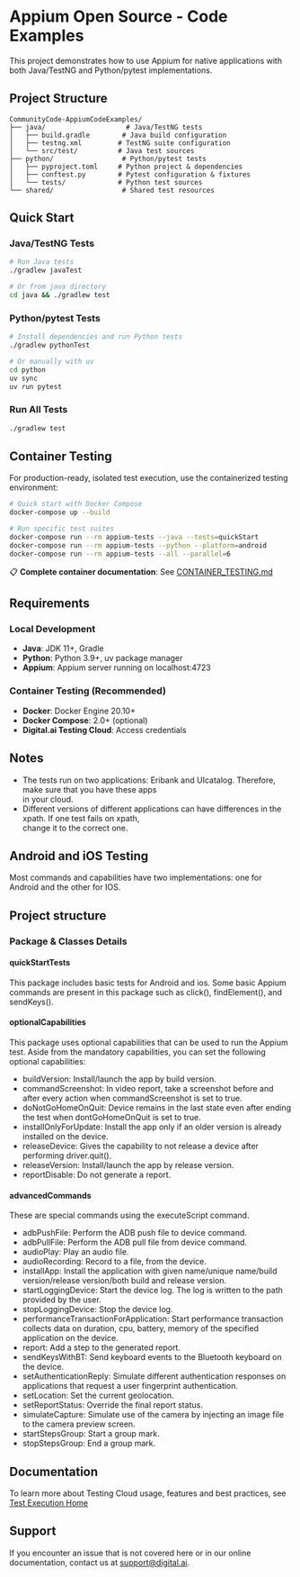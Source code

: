 # **Appium Open Source - Code Examples**
This project demonstrates how to use Appium for native applications with both Java/TestNG and Python/pytest implementations.

## **Project Structure**

```
CommunityCode-AppiumCodeExamples/
├── java/                    # Java/TestNG tests
│   ├── build.gradle        # Java build configuration
│   ├── testng.xml         # TestNG suite configuration
│   └── src/test/          # Java test sources
├── python/                 # Python/pytest tests
│   ├── pyproject.toml     # Python project & dependencies
│   ├── conftest.py        # Pytest configuration & fixtures
│   └── tests/             # Python test sources
└── shared/                 # Shared test resources
```

## **Quick Start**

### Java/TestNG Tests
```bash
# Run Java tests
./gradlew javaTest

# Or from java directory
cd java && ./gradlew test
```

### Python/pytest Tests
```bash
# Install dependencies and run Python tests
./gradlew pythonTest

# Or manually with uv
cd python
uv sync
uv run pytest
```

### Run All Tests
```bash
./gradlew test
```

## **Container Testing**

For production-ready, isolated test execution, use the containerized testing environment:

```bash
# Quick start with Docker Compose
docker-compose up --build

# Run specific test suites
docker-compose run --rm appium-tests --java --tests=quickStart
docker-compose run --rm appium-tests --python --platform=android
docker-compose run --rm appium-tests --all --parallel=6
```

📋 **Complete container documentation**: See [CONTAINER_TESTING.md](CONTAINER_TESTING.md)

## **Requirements**

### Local Development
- **Java**: JDK 11+, Gradle
- **Python**: Python 3.9+, uv package manager
- **Appium**: Appium server running on localhost:4723

### Container Testing (Recommended)
- **Docker**: Docker Engine 20.10+
- **Docker Compose**: 2.0+ (optional)
- **Digital.ai Testing Cloud**: Access credentials

## **Notes**
* The tests run on two applications: Eribank and UIcatalog. Therefore, make sure that you have these apps\
in your cloud.
* Different versions of different applications can have differences in the xpath.  If one test fails on xpath,\
 change it to the correct one.


## **Android and iOS Testing**
Most commands and capabilities have two implementations: one for Android and the other for IOS.


## **Project structure**
### Package & Classes Details

#### quickStartTests
This package includes basic tests for Android and ios. Some basic Appium commands are present in this package such as click(), findElement(), and sendKeys().


#### optionalCapabilities
This package uses optional capabilities that can be used to run the Appium test. Aside from the mandatory capabilities, you can set the following optional capabilities:
- buildVersion: Install/launch the app by build version.
- commandScreenshot: In video report, take a screenshot before and after every action when commandScreenshot is set to true.
- doNotGoHomeOnQuit: Device remains in the last state even after ending the test when dontGoHomeOnQuit is set to true.
- installOnlyForUpdate: Install the app only if an older version is already installed on the device.
- releaseDevice: Gives the capability to not release a device after performing driver.quit().
- releaseVersion: Install/launch the app by release version.
- reportDisable: Do not generate a report.


#### advancedCommands
These are special commands using the executeScript command. 
  - adbPushFile: Perform the ADB push file to device command.
  - adbPullFile: Perform the ADB pull file from device command.
  - audioPlay: Play an audio file.
  - audioRecording: Record to a file, from the device.
  - installApp: Install the application with given name/unique name/build version/release version/both build and release version.
  - startLoggingDevice: Start the device log. The log is written to the path provided by the user.
  - stopLoggingDevice: Stop the device log. 
  - performanceTransactionForApplication: Start performance transaction collects data on duration, cpu, battery, memory of the specified application on the device.
  - report: Add a step to the generated report.
  - sendKeysWithBT: Send keyboard events to the Bluetooth keyboard on the device.
  - setAuthenticationReply: Simulate different authentication responses on applications that request a user fingerprint authentication.
  - setLocation: Set the current geolocation.
  - setReportStatus: Override the final report status.
  - simulateCapture: Simulate use of the camera by injecting an image file to the camera preview screen.
  - startStepsGroup: Start a group mark.
  - stopStepsGroup: End a group mark.


## Documentation
To learn more about Testing Cloud usage, features and best practices, see [Test Execution Home](https://docs.digital.ai/bundle/TE/page/test_execution_home.html)

## Support
If you encounter an issue that is not covered here or in our online documentation, contact us at [support@digital.ai](mailto:support@digital.ai).